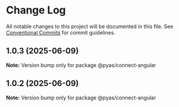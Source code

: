 # Change Log

All notable changes to this project will be documented in this file.
See [Conventional Commits](https://conventionalcommits.org) for commit guidelines.

## 1.0.3 (2025-06-09)

**Note:** Version bump only for package @pyas/connect-angular





## 1.0.2 (2025-06-09)

**Note:** Version bump only for package @pyas/connect-angular
